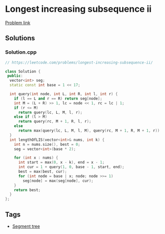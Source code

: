 # Longest increasing subsequence ii

[Problem link](https://leetcode.com/problems/longest-increasing-subsequence-ii/)

## Solutions


### Solution.cpp
```cpp
// https://leetcode.com/problems/longest-increasing-subsequence-ii/

class Solution {
 public:
  vector<int> seg;
  static const int base = 1 << 17;

  int query(int node, int L, int R, int l, int r) {
    if (l == L and r == R) return seg[node];
    int M = (L + R) >> 1, lc = node << 1, rc = lc | 1;
    if (r <= M)
      return query(lc, L, M, l, r);
    else if (l > M)
      return query(rc, M + 1, R, l, r);
    else
      return max(query(lc, L, M, l, M), query(rc, M + 1, R, M + 1, r));
  }
  int lengthOfLIS(vector<int>& nums, int k) {
    int n = nums.size(), best = 0;
    seg = vector<int>(base * 2);

    for (int x : nums) {
      int start = max(0, x - k), end = x - 1;
      int cur = 1 + query(1, 0, base - 1, start, end);
      best = max(best, cur);
      for (int node = base | x; node; node >>= 1)
        seg[node] = max(seg[node], cur);
    }
    return best;
  }
};
```
## Tags

* [Segment tree](/README.md#Segment_tree)
